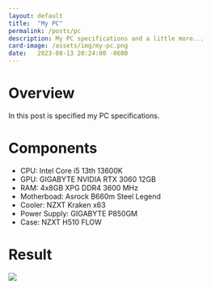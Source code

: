 ```yaml
---
layout: default
title:  "My PC"
permalink: /posts/pc
description: My PC specifications and a little more...
card-image: /assets/img/my-pc.png
date:   2023-08-13 20:24:00 -0600
---
```


# Overview

In this post is specified my PC specifications.

# Components

- CPU: Intel Core i5 13th 13600K
- GPU: GIGABYTE NVIDIA RTX 3060 12GB
- RAM: 4x8GB XPG DDR4 3600 MHz
- Motherboad: Asrock B660m Steel Legend
- Cooler: NZXT Kraken x63
- Power Supply: GIGABYTE P850GM
- Case: NZXT H510 FLOW

# Result

<img src="/assets/img/my-pc.png" class="post-img" />